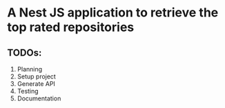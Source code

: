 # A Nest JS application to retrieve the top rated repositories

## TODOs:
1. Planning
2. Setup project
3. Generate API
4. Testing
5. Documentation
